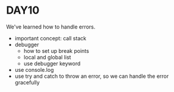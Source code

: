 # DAY10
We've learned how to handle errors.
- important concept: call stack
- debugger
  * how to set up break points
  * local and global list
  * use debugger keyword
- use console.log
- use try and catch to throw an error, so we can handle the error gracefully 
